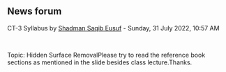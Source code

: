<h2>News forum</h2><a href="https://moodle.cse.buet.ac.bd/user/view.php?id=1531&course=706"></a>
CT-3 Syllabus
by <a href="https://moodle.cse.buet.ac.bd/user/view.php?id=1531&course=706">Shadman Saqib Eusuf</a> - Sunday, 31 July 2022, 10:57 AM


 

Topic: Hidden Surface RemovalPlease try to read the reference book sections as mentioned in the slide besides class lecture.Thanks.






